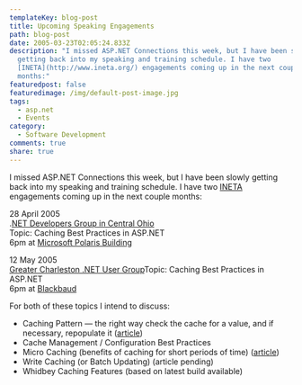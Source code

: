 ```yaml
---
templateKey: blog-post
title: Upcoming Speaking Engagements
path: blog-post
date: 2005-03-23T02:05:24.833Z
description: "I missed ASP.NET Connections this week, but I have been slowly
  getting back into my speaking and training schedule. I have two
  [INETA](http://www.ineta.org/) engagements coming up in the next couple
  months:"
featuredpost: false
featuredimage: /img/default-post-image.jpg
tags:
  - asp.net
  - Events
category:
  - Software Development
comments: true
share: true
---
```

<!--StartFragment-->

I missed ASP.NET Connections this week, but I have been slowly getting back into my speaking and training schedule. I have two [INETA](http://www.ineta.org/) engagements coming up in the next couple months:

28 April 2005\
.[NET Developers Group in Central Ohio](http://dev1.eraserver.net/NetDevelopers/Default.aspx)\
Topic: Caching Best Practices in ASP.NET\
6pm at [Microsoft Polaris Building](http://dev1.eraserver.net/NetDevelopers/Directions.aspx)

12 May 2005\
[Greater Charleston .NET User Group](http://groups.yahoo.com/group/GCNUG)Topic: Caching Best Practices in ASP.NET\
6pm at [Blackbaud](http://www.blackbaud.com/)

For both of these topics I intend to discuss:

* Caching Pattern — the right way check the cache for a value, and if necessary, repopulate it ([article](http://msdn.microsoft.com/library/en-us/dnaspp/html/aspnet-cachingtechniquesbestpract.asp))
* Cache Management / Configuration Best Practices
* Micro Caching (benefits of caching for short periods of time) ([article](http://aspalliance.com/251))
* Write Caching (or Batch Updating) (article pending)
* Whidbey Caching Features (based on latest build available)

<!--EndFragment-->